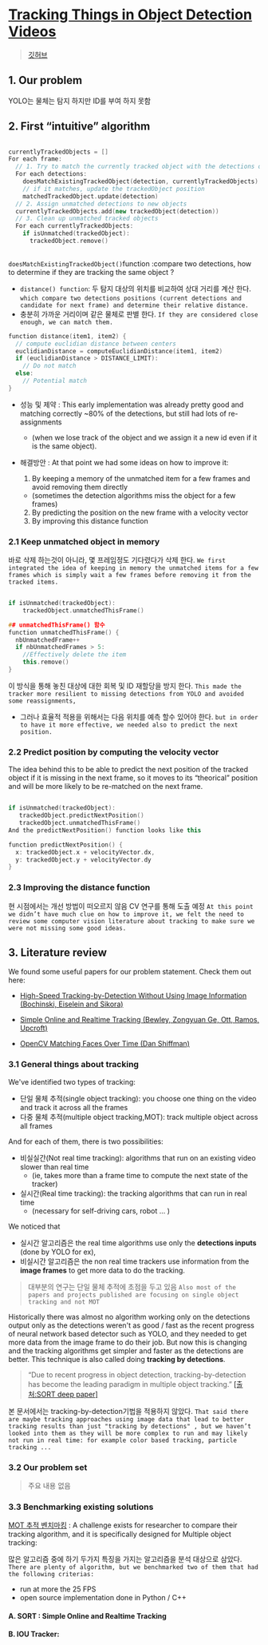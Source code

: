 # [Tracking Things in Object Detection Videos](https://lab.moovel.com/blog/tracking-things-in-object-detection-videos)

> [깃허브](https://github.com/tdurand/node-moving-things-tracker)

## 1. Our problem

YOLO는 물체는 탐지 하지만 ID를 부여 하지 못함 

## 2. First “intuitive” algorithm

```cpp

currentlyTrackedObjects = []
For each frame:
  // 1. Try to match the currently tracked object with the detections of this frame
  For each detections:
    doesMatchExistingTrackedObject(detection, currentlyTrackedObjects)
    // if it matches, update the trackedObject position
    matchedTrackedObject.update(detection)
  // 2. Assign unmatched detections to new objects
  currentlyTrackedObjects.add(new trackedObject(detection))
  // 3. Clean up unmatched tracked objects
  For each currentlyTrackedObjects:
    if isUnmatched(trackedObject):
      trackedObject.remove()
      
```

`doesMatchExistingTrackedObject()`function :compare two detections, how to determine if they are tracking the same object ?

-  `distance() function`: 두 탐지 대상의 위치를 비교하여 상대 거리를 계산 한다. `which compare two detections positions (current detections and candidate for next frame) and determine their relative distance. `
  - 충분히 가까운 거리이며 같은 물체로 판별 한다. `If they are considered close enough, we can match them.`


```cpp
function distance(item1, item2) {
  // compute euclidian distance between centers
  euclidianDistance = computeEuclidianDistance(item1, item2)
  if (euclidianDistance > DISTANCE_LIMIT):  
    // Do not match
  else:
    // Potential match
}
```

- 성능 및 제약 : This early implementation was already pretty good and matching correctly ~80% of the detections, but still had lots of re-assignments 
  - (when we lose track of the object and we assign it a new id even if it is the same object).

    
- 해결방안 : At that point we had some ideas on how to improve it:
  1. By keeping a memory of the unmatched item for a few frames and avoid removing them directly 
    - (sometimes the detection algorithms miss the object for a few frames)
  2. By predicting the position on the new frame with a velocity vector
  3. By improving this distance function
  

### 2.1 Keep unmatched object in memory


바로 삭제 하는것이 아니라, 몇 프레임정도 기다렸다가 삭제 한다. `We first integrated the idea of keeping in memory the unmatched items for a few frames which is simply wait a few frames before removing it from the tracked items.`

```cpp

if isUnmatched(trackedObject):
    trackedObject.unmatchedThisFrame()

## unmatchedThisFrame() 함수 
function unmatchedThisFrame() {
  nbUnmatchedFrame++
  if nbUnmatchedFrames > 5:
    //Effectively delete the item
    this.remove()
}

```

이 방식을 통해 놓친 대상에 대한 회복 및 ID 재할당을 방지 한다. `This made the tracker more resilient to missing detections from YOLO and avoided some reassignments,`
- 그러나 효율적 적용을 위해서는 다음 위치를 예측 할수 있어야 한다. `but in order to have it more effective, we needed also to predict the next position.`

### 2.2 Predict position by computing the velocity vector

The idea behind this to be able to predict the next position of the tracked object if it is missing in the next frame, so it moves to its “theorical” position and will be more likely to be re-matched on the next frame.

```cpp

if isUnmatched(trackedObject):
   trackedObject.predictNextPosition()
   trackedObject.unmatchedThisFrame()
And the predictNextPosition() function looks like this

function predictNextPosition() {
  x: trackedObject.x + velocityVector.dx,
  y: trackedObject.y + velocityVector.dy
}

```

### 2.3 Improving the distance function

현 시점에서는 개선 방법이 떠오르지 않음 CV 연구를 통해 도출 예정 `At this point we didn’t have much clue on how to improve it, we felt the need to review some computer vision literature about tracking to make sure we were not missing some good ideas.`


## 3. Literature review


We found some useful papers for our problem statement. Check them out here:

- [High-Speed Tracking-by-Detection Without Using Image Information (Bochinski, Eiselein and Sikora) ](http://elvera.nue.tu-berlin.de/files/1517Bochinski2017.pdf)

- [Simple Online and Realtime Tracking (Bewley, Zongyuan Ge, Ott, Ramos, Upcroft)](http://arxiv.org/abs/1602.00763)

- [OpenCV Matching Faces Over Time (Dan Shiffman)](http://shiffman.net/general/2011/04/26/opencv-matching-faces-over-time/)


### 3.1 General things about tracking

We've identified two types of tracking:
- 단일 물체 추적(single object tracking): you choose one thing on the video and track it across all the frames
- 다중 물체 추적(multiple object tracking,MOT): track multiple object across all frames


And for each of them, there is two possibilities:
- 비실실간(Not real time tracking): algorithms that run on an existing video slower than real time 
  - (ie, takes more than a frame time to compute the next state of the tracker)
- 실시간(Real time tracking): the tracking algorithms that can run in real time 
  - (necessary for self-driving cars, robot ... )


We noticed that 
- 실시간 알고리즘은 the real time algorithms use only the **detections inputs** (done by YOLO for ex), 
- 비실시간 알고리즘은 the non real time trackers use information from the **image frames** to get more data to do the tracking. 

> 대부분의 연구는 단일 물체 추적에 초점을 두고 있음 `Also most of the papers and projects published are focusing on single object tracking and not MOT`


Historically there was almost no algorithm working only on the detections output only as the detections weren't as good / fast as the recent progress of neural network based detector such as YOLO, and they needed to get more data from the image frame to do their job. But now this is changing and the tracking algorithms get simpler and faster as the detections are better. This technique is also called doing **tracking by detections**.

> “Due to recent progress in object detection, tracking-by-detection has become the leading paradigm in multiple object tracking.” [[출처:SORT deep paper]](https://arxiv.org/pdf/1703.07402.pdf)

본 문서에서는 tracking-by-detection기법을 적용하지 않았다. `That said there are maybe tracking approaches using image data that lead to better tracking results than just "tracking by detections" , but we haven’t looked into them as they will be more complex to run and may likely not run in real time: for example color based tracking, particle tracking ...`

### 3.2 Our problem set


> 주요 내용 없음 


### 3.3 Benchmarking existing solutions
  

[MOT 추적 벤치마킹](https://motchallenge.net/)
 : A challenge exists for researcher to compare their tracking algorithm, and it is specifically designed for Multiple object tracking: 

많은 알고리즘 중에 하기 두가지 특징을 가지는 알고리즘을 분석 대상으로 삼았다. `There are plenty of algorithm, but we benchmarked two of them that had the following criterias:`
- run at more the 25 FPS
- open source implementation done in Python / C++


#### A. SORT : Simple Online and Realtime Tracking






#### B. IOU Tracker:



















  